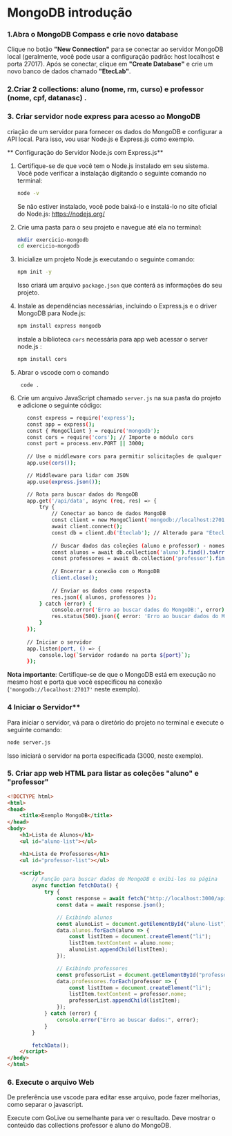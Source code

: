 
# MongoDB introdução

### 1.Abra o MongoDB Compass e crie novo database
Clique no botão **"New Connection"** para se conectar ao servidor MongoDB local (geralmente, você pode usar a configuração padrão: host localhost e porta 27017).
Após se conectar, clique em **"Create Database"** e crie um novo banco de dados chamado **"EtecLab"**.

### 2.Criar 2 collections:  aluno (nome, rm, curso) e professor (nome, cpf, datanasc) .

### 3. Criar servidor node express para acesso ao MongoDB

criação de um servidor para fornecer os dados do MongoDB e configurar a API local. 
Para isso, vou usar Node.js e Express.js como exemplo.

** Configuração do Servidor Node.js com Express.js**

1. Certifique-se de que você tem o Node.js instalado em seu sistema. Você pode verificar a instalação digitando o seguinte comando no terminal:

   ```bash
   node -v
   ```

   Se não estiver instalado, você pode baixá-lo e instalá-lo no site oficial do Node.js: https://nodejs.org/

2. Crie uma pasta para o seu projeto e navegue até ela no terminal:

   ```bash
   mkdir exercicio-mongodb
   cd exercicio-mongodb
   ```

3. Inicialize um projeto Node.js executando o seguinte comando:

   ```bash
   npm init -y
   ```

   Isso criará um arquivo `package.json` que conterá as informações do seu projeto.

4. Instale as dependências necessárias, incluindo o Express.js e o driver MongoDB para Node.js:

   ```bash
   npm install express mongodb
   ```

   instale a biblioteca `cors` necessária para app web acessar o server node.js :

     ```bash
     npm install cors
     ```

5. Abrar o vscode com o comando
     ```
      code .
     ```
  
6. Crie um arquivo JavaScript chamado `server.js` na sua pasta do projeto e adicione o seguinte código:
   

   ```bash
      const express = require('express');
      const app = express();
      const { MongoClient } = require('mongodb');
      const cors = require('cors'); // Importe o módulo cors
      const port = process.env.PORT || 3000;
      
      // Use o middleware cors para permitir solicitações de qualquer origem
      app.use(cors());

      // Middleware para lidar com JSON
      app.use(express.json());

      // Rota para buscar dados do MongoDB
      app.get('/api/data', async (req, res) => {
          try {
              // Conectar ao banco de dados MongoDB
              const client = new MongoClient('mongodb://localhost:27017');
              await client.connect();
              const db = client.db('Eteclab'); // Alterado para "Eteclab"
      
              // Buscar dados das coleções (aluno e professor) - nomes das coleções alterados
              const alunos = await db.collection('aluno').find().toArray(); // Alterado para "aluno"
              const professores = await db.collection('professor').find().toArray(); // Alterado para "professor"
      
              // Encerrar a conexão com o MongoDB
              client.close();
      
              // Enviar os dados como resposta
              res.json({ alunos, professores });
          } catch (error) {
              console.error('Erro ao buscar dados do MongoDB:', error);
              res.status(500).json({ error: 'Erro ao buscar dados do MongoDB' });
          }
      });
      
      // Iniciar o servidor
      app.listen(port, () => {
          console.log(`Servidor rodando na porta ${port}`);
      });
   ```

**Nota importante**: Certifique-se de que o MongoDB está em execução no mesmo host e porta que você especificou na conexão (`'mongodb://localhost:27017'` neste exemplo).

### 4 Iniciar o Servidor**

Para iniciar o servidor, vá para o diretório do projeto no terminal e execute o seguinte comando:

```bash
node server.js
```
Isso iniciará o servidor na porta especificada (3000, neste exemplo).

### 5. Criar app web  HTML para listar as coleções "aluno" e "professor" 

```html
<!DOCTYPE html>
<html>
<head>
    <title>Exemplo MongoDB</title>
</head>
<body>
    <h1>Lista de Alunos</h1>
    <ul id="aluno-list"></ul>

    <h1>Lista de Professores</h1>
    <ul id="professor-list"></ul>

    <script>
        // Função para buscar dados do MongoDB e exibi-los na página
        async function fetchData() {
            try {
                const response = await fetch("http://localhost:3000/api/data");
                const data = await response.json();

                // Exibindo alunos
                const alunoList = document.getElementById("aluno-list");
                data.alunos.forEach(aluno => {
                    const listItem = document.createElement("li");
                    listItem.textContent = aluno.nome;
                    alunoList.appendChild(listItem);
                });

                // Exibindo professores
                const professorList = document.getElementById("professor-list");
                data.professores.forEach(professor => {
                    const listItem = document.createElement("li");
                    listItem.textContent = professor.nome;
                    professorList.appendChild(listItem);
                });
            } catch (error) {
                console.error("Erro ao buscar dados:", error);
            }
        }

        fetchData();
    </script>
</body>
</html>
```

### 6. Execute o arquivo Web 

De preferência use vscode para editar esse arquivo, pode fazer melhorias, como separar o javascript.

Execute com GoLive ou semelhante para ver o resultado.
Deve mostrar o conteúdo das collections professor e aluno do MongoDB.


